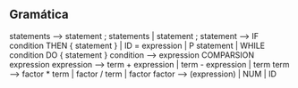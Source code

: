 ## Gramática

statements --> statement ; statements | statement ;
statement  --> IF condition THEN { statement } | ID = expression | P statement | WHILE condition DO { statement }
condition  --> expression COMPARSION expression
expression --> term + expression | term - expression | term
term       --> factor * term | factor / term | factor
factor     --> (expression) | NUM | ID
